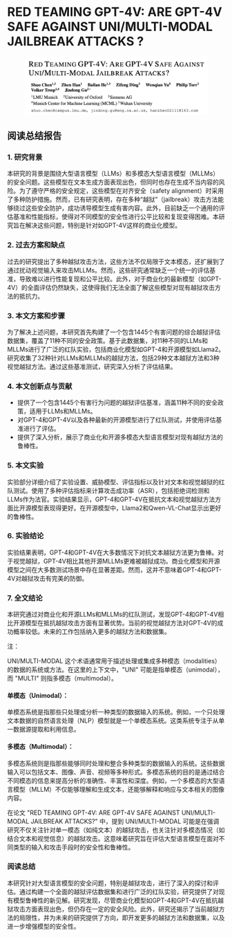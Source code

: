 # RED TEAMING GPT-4V: ARE GPT-4V SAFE AGAINST UNI/MULTI-MODAL JAILBREAK ATTACKS ?

<figure><img src="../.gitbook/assets/image (6) (1) (1) (1) (1) (1) (1) (1) (1) (1) (1) (1) (1) (1).png" alt=""><figcaption></figcaption></figure>

## 阅读总结报告

### 1. 研究背景

本研究的背景是围绕大型语言模型（LLMs）和多模态大型语言模型（MLLMs）的安全问题。这些模型在文本生成方面表现出色，但同时也存在生成不当内容的风险。为了遵守严格的安全规定，这些模型在对齐安全（safety alignment）时采用了多种防护措施。然而，已有研究表明，存在多种“越狱”（jailbreak）攻击方法能够绕过这些安全防护，成功诱导模型生成有害内容。此外，目前缺乏一个通用的评估基准和性能指标，使得对不同模型的安全性进行公平比较和复现变得困难。本研究旨在解决这些问题，特别是针对如GPT-4V这样的商业化模型。

### 2. 过去方案和缺点

过去的研究提出了多种越狱攻击方法，这些方法不仅局限于文本模态，还扩展到了通过扰动视觉输入来攻击MLLMs。然而，这些研究通常缺乏一个统一的评估基准，导致难以进行性能复现和公平比较。此外，对于商业化的最新模型（如GPT-4V）的全面评估仍然缺失，这使得我们无法全面了解这些模型对现有越狱攻击方法的抵抗力。

### 3. 本文方案和步骤

为了解决上述问题，本研究首先构建了一个包含1445个有害问题的综合越狱评估数据集，覆盖了11种不同的安全政策。基于此数据集，对11种不同的LLMs和MLLMs进行了广泛的红队实验，包括商业化模型如GPT-4和开源模型如Llama2。研究收集了32种针对LLMs和MLLMs的越狱方法，包括29种文本越狱方法和3种视觉越狱方法。通过这些基准测试，研究深入分析了评估结果。

### 4. 本文创新点与贡献

* 提供了一个包含1445个有害行为问题的越狱评估基准，涵盖11种不同的安全政策，适用于LLMs和MLLMs。
* 对GPT-4和GPT-4V以及各种最新的开源模型进行了红队测试，并使用评估基准进行了评估。
* 提供了深入分析，展示了商业化和开源多模态大型语言模型对现有越狱方法的鲁棒性。

### 5. 本文实验

实验部分详细介绍了实验设置、威胁模型、评估指标以及针对文本和视觉越狱的红队测试。使用了多种评估指标来计算攻击成功率（ASR），包括拒绝词检测和LLMs作为法官。实验结果显示，GPT-4和GPT-4V在抵抗文本和视觉越狱方法方面比开源模型表现得更好。在开源模型中，Llama2和Qwen-VL-Chat显示出更好的鲁棒性。

### 6. 实验结论

实验结果表明，GPT-4和GPT-4V在大多数情况下对抗文本越狱方法更为鲁棒。对于视觉越狱，GPT-4V相比其他开源MLLMs更难被越狱成功。商业化模型和开源模型之间在大多数测试场景中存在显著差距。然而，这并不意味着GPT-4和GPT-4V对越狱攻击有完美的防御。

### 7. 全文结论

本研究通过对商业化和开源LLMs和MLLMs的红队测试，发现GPT-4和GPT-4V相比开源模型在抵抗越狱攻击方面有显著优势。当前的视觉越狱方法对GPT-4V的成功概率较低。未来的工作包括纳入更多的越狱方法和数据集。



注：

UNI/MULTI-MODAL 这个术语通常用于描述处理或集成多种模态（modalities）的数据的系统或方法。在这里的上下文中，"UNI" 可能是指单模态（unimodal），而 "MULTI" 则指多模态（multimodal）。

#### 单模态（Unimodal）：

单模态系统是指那些只处理或分析一种类型的数据输入的系统。例如，一个只处理文本数据的自然语言处理（NLP）模型就是一个单模态系统。这类系统专注于从单一数据源提取和利用信息。

#### 多模态（Multimodal）：

多模态系统则是指那些能够同时处理和整合多种类型的数据输入的系统。这些数据输入可以包括文本、图像、声音、视频等多种形式。多模态系统的目的是通过结合不同模态的信息来提高分析的准确性、丰富性和深度。例如，一个多模态的大型语言模型（MLLM）不仅能够理解和生成文本，还能够解释和响应与文本相关的图像内容。

在论文 "RED TEAMING GPT-4V: ARE GPT-4V SAFE AGAINST UNI/MULTI-MODAL JAILBREAK ATTACKS?" 中，提到 UNI/MULTI-MODAL 可能是在强调研究不仅关注针对单一模态（如纯文本）的越狱攻击，也关注针对多模态情况（如结合文本和视觉信息）的越狱攻击。这意味着研究旨在评估大型语言模型在面对不同类型的输入和攻击手段时的安全性和鲁棒性。





### 阅读总结

本研究针对大型语言模型的安全问题，特别是越狱攻击，进行了深入的探讨和评估。通过构建一个全面的越狱评估数据集和进行广泛的红队实验，研究提供了对现有模型鲁棒性的新见解。研究发现，尽管商业化模型如GPT-4和GPT-4V在抵抗越狱攻击方面表现出色，但仍存在一定的安全风险。此外，研究还揭示了当前越狱方法的局限性，并为未来的研究提供了方向，即开发更多的越狱方法和数据集，以及进一步增强模型的安全性。

